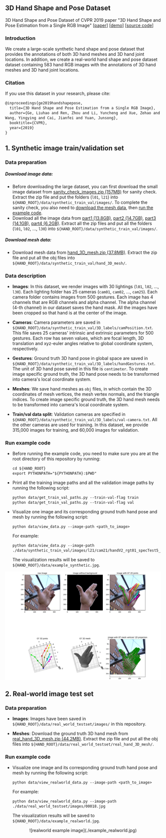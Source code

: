 ## 3D Hand Shape and Pose Dataset
3D Hand Shape and Pose Dataset of CVPR 2019 paper "3D Hand Shape and Pose Estimation from a Single RGB Image" 
[[paper](https://docs.google.com/viewer?a=v&pid=sites&srcid=ZGVmYXVsdGRvbWFpbnxnZWxpdWhhb250dXxneDo3ZjE0ZjY3OWUzYjJkYjA2)] 
[[demo](https://youtu.be/NActf7FcrmI)] 
[[source code](https://github.com/3d-hand-shape/hand-graph-cnn)]

### Introduction
We create a large-scale synthetic hand shape and pose dataset that provides the annotations of 
both 3D hand meshes and 3D hand joint locations. In addition, we create a real-world hand shape and pose dataset 
dataset containing 583 hand RGB images with the annotations of 3D hand meshes and 3D hand joint locations.

### Citation
If you use this dataset in your research, please cite:

	@inproceedings{ge2019handshapepose,
	  title={3D Hand Shape and Pose Estimation from a Single RGB Image},
	  author={Ge, Liuhao and Ren, Zhou and Li, Yuncheng and Xue, Zehao and Wang, Yingying and Cai, Jianfei and Yuan, Junsong},
	  booktitle={CVPR},
	  year={2019}
	}

## 1. Synthetic image train/validation set
### Data preparation
##### Download image data: 
   - Before downloading the large dataset, you can first download the small image dataset from 
   [sanity_check_images.zip (157MB)](https://drive.google.com/file/d/1ijoZL5Gh_bIj3yEG_ZboA4qnh3h8Suyf/view?usp=sharing) 
   for sanity check. Extract the zip file and put the folders (`l01`, `l21`) into `${HAND_ROOT}/data/synthetic_train_val/images/`. 
   To complete the sanity check, 
   you also need to [download the mesh data](https://github.com/3d-hand-shape/hand-graph-cnn-dataset-private/tree/master/data#download-mesh-data), 
   then [run the example code](https://github.com/3d-hand-shape/hand-graph-cnn-dataset-private/tree/master/data#run-example-code).
   - Download all the image data from 
[part1 (13.8GB)](https://drive.google.com/drive/folders/1IVZpWjEQ6UyBazzfpUCE-hpI6nfeQDUV?usp=sharing), 
[part2 (14.7GB)](https://drive.google.com/drive/folders/17Cthv0q6WlD131MdmShLMop8dzmgVlJB?usp=sharing), 
[part3 (14.1GB)](https://drive.google.com/drive/folders/1huBEaARfNbA-a8s_eIPRD39RX9Arehoy?usp=sharing), 
[part4 (6.2GB)](https://drive.google.com/drive/folders/1AmlcNnkCpViJYCOKhbMgXYam0L8jHJ7z?usp=sharing).
Extract all the zip files and put all the folders (`l01`, `l02`, ..., `l30`) into `${HAND_ROOT}/data/synthetic_train_val/images/`.

##### Download mesh data: 
- Download mesh data from
[hand_3D_mesh.zip (37.8MB)](https://drive.google.com/file/d/1uNM6LWP1auX-KsGDBHDYx4lZF53XAMrQ/view?usp=sharing).
Extract the zip file and put all the obj files into `${HAND_ROOT}/data/synthetic_train_val/hand_3D_mesh/`.

### Data description

- **Images**: In this dataset, we render images with 30 lightings (`l01`, `l02`, ..., `l30`). 
Each lighting folder has 25 cameras (`cam01`, `cam02`, ..., `cam25`). Each camera folder contains images from 500 gestures. 
Each image has 4 channels that are RGB channels and alpha channel. 
The alpha channel (4-th channel) in our dataset saves the hand mask. 
All the images have been cropped so that hand is at the center of the image.

- **Cameras**: Camera parameters are saved in `${HAND_ROOT}/data/synthetic_train_val/3D_labels/camPosition.txt`. 
This file saves 25 cameras' intrinsic and extrinsic parameters for 500 gestures. Each row has seven values, 
which are focal length, 3D translation and xyz-euler angles relative to global coordinate system, respectively.

- **Gestures**: Ground truth 3D hand pose in global space are saved in 
`${HAND_ROOT}/data/synthetic_train_val/3D_labels/handGestures.txt`. The unit of 3D hand pose saved in this file is `centimeter`. 
To create image specific ground truth, the 3D hand pose needs to be transformed into 
camera's local coordinate system.

- **Meshes**: We save hand meshes as `obj` files, in which contain the 3D coordinates of mesh vertices, 
the mesh vertex normals, and the triangle indices. To create image specific ground truth, 
the 3D hand mesh needs to be transformed into camera's local coordinate system.

- **Train/val data split**: Validation cameras are specified in `${HAND_ROOT}/data/synthetic_train_val/3D_labels/val-camera.txt`. 
All the other cameras are used for training. In this dataset, we provide 315,000 images for training, 
and 60,000 images for validation.


### Run example code
- Before running the example code, you need to make sure you are at the root directory of this repository by running:
    ```
    cd ${HAND_ROOT}
    export PYTHONPATH="${PYTHONPATH}:$PWD"
    ```
    
- Print all the training image paths and all the validation image paths by 
running the following script:
    ```
    python data/get_train_val_paths.py --train-val-flag train
    python data/get_train_val_paths.py --train-val-flag val
    ```

- Visualize one image and its corresponding ground truth hand pose and mesh by running the following script:
    ```
    python data/view_data.py --image-path <path_to_image>
    ```
    For example:
    ```
    python data/view_data.py --image-path ./data/synthetic_train_val/images/l21/cam21/handV2_rgt01_specTest5_gPoses_ren_25cRrRs_l21_cam21_.0492.png
    ```
   The visualization results will be saved to `${HAND_ROOT}/data/example_synthetic.jpg`.

![example image](./example_synthetic.jpg)


## 2. Real-world image test set
### Data preparation
- **Images**: Images have been saved in `${HAND_ROOT}/data/real_world_testset/images/` in this repository.

- **Meshes**: Download the ground truth 3D hand mesh from
[real_hand_3D_mesh.zip (44.2MB)](https://drive.google.com/file/d/1f0Hr3OwAuTO95zLvAjlc9eTYcfbNbnPt/view?usp=sharing).
Extract the zip file and put all the obj files into `${HAND_ROOT}/data/real_world_testset/real_hand_3D_mesh/`.

### Run example code
- Visualize one image and its corresponding ground truth hand pose and mesh by running the following script:
    ```
    python data/view_realworld_data.py --image-path <path_to_image>
    ```
    For example:
    ```
    python data/view_realworld_data.py --image-path ./data/real_world_testset/images/00018.jpg
    ```
   The visualization results will be saved to `${HAND_ROOT}/data/example_realworld.jpg`.

<center> ![realworld example image](./example_realworld.jpg) </center>

